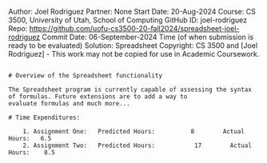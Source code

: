 Author:     Joel Rodriguez
Partner:    None
Start Date: 20-Aug-2024
Course:     CS 3500, University of Utah, School of Computing
GitHub ID:  joel-rodriguez
Repo:      https://github.com/uofu-cs3500-20-fall2024/spreadsheet-joel-rodriguez
Commit Date: 06-September-2024 Time (of when submission is ready to be evaluated)
Solution:   Spreadsheet
Copyright:  CS 3500 and [Joel Rodriguez] - This work may not be copied for use in Academic Coursework.
```

# Overview of the Spreadsheet functionality

The Spreadsheet program is currently capable of assessing the syntax of formulas. Future extensions are to add a way to 
evaluate formulas and much more...

# Time Expenditures:

    1. Assignment One:   Predicted Hours:          8        Actual Hours:   6.5
    2. Assignment Two:   Predicted Hours:           17        Actual Hours:    8.5